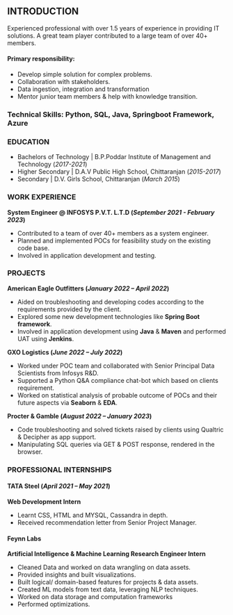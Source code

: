 ## INTRODUCTION
Experienced professional with over 1.5 years of experience in providing IT solutions. 
A great team player contributed to a large team of over 40+ members. 
#### Primary responsibility:
- Develop simple solution for complex problems.
- Collaboration with stakeholders.
- Data ingestion, integration and transformation
- Mentor junior team members & help with knowledge transition.

### Technical Skills:  Python, SQL, Java, Springboot Framework, Azure


### EDUCATION
- Bachelors of Technology | B.P.Poddar Institute of Management and Technology (_2017-2021_)								       		
- Higher Secondary | D.A.V Public High School, Chittaranjan (_2015-2017_)	 			        		
- Secondary | D.V. Girls School, Chittaranjan (_March 2015_)

### WORK EXPERIENCE
**System Engineer @ INFOSYS P.V.T. L.T.D (_September 2021 - February 2023_)**
- Contributed to a team of over 40+ members as a system engineer.
- Planned and implemented POCs for feasibility study on the existing code base.
- Involved in application development and testing.

### PROJECTS
**American Eagle Outfitters (_January 2022 – April 2022_)**
- Aided on troubleshooting and developing codes according to the requirements provided by the client.
- Explored some new development technologies like **Spring Boot framework**.
- Involved in application development using **Java** & **Maven** and performed UAT using **Jenkins**.

**GXO Logistics (_June 2022 – July 2022_)**
- Worked under POC team and collaborated with Senior Principal Data Scientists from Infosys R&D.
- Supported a Python Q&A compliance chat-bot which based on clients requirement.
- Worked on statistical analysis of probable outcome of POCs and their future aspects via **Seaborn** & **EDA**.

**Procter & Gamble (_August 2022 – January 2023_)**
- Code troubleshooting and solved tickets raised by clients using Qualtric & Decipher as app support.
- Manipulating SQL queries via GET & POST response, rendered in the browser.

### PROFESSIONAL INTERNSHIPS

#### TATA Steel  (_April 2021 – May 2021_)
**Web Development Intern**
- Learnt CSS, HTML and MYSQL, Cassandra in depth.
- Received recommendation letter from Senior Project Manager.

#### Feynn Labs
**Artificial Intelligence & Machine Learning Research Engineer Intern**
- Cleaned Data and worked on data wrangling on data assets.
- Provided insights and built visualizations.
- Built logical/ domain-based features for projects & data assets.
- Created ML models from text data, leveraging NLP techniques.
- Worked on data storage and computation frameworks
- Performed optimizations. 
